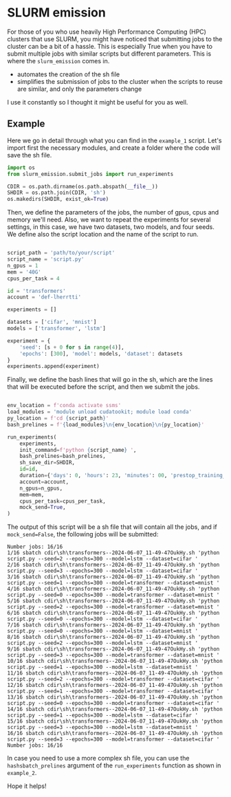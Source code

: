 # SLURM emission

For those of you who use heavily High Performance Computing (HPC) clusters that use SLURM, you might have noticed that submitting jobs 
to the cluster can be a bit of a hassle. This is especially True when you have to submit multiple jobs with similar 
scripts but different parameters. This is where the `slurm_emission` comes in.

- automates the creation of the sh file
- simplifies the submission of jobs to the cluster when the scripts to reuse are similar, and only the parameters change

I use it constantly so I thought it might be useful for you as well.

## Example

Here we go in detail through what you can find in the `example_1` script. Let's
import first the necessary modules, and create a folder where the code will save the 
sh file.


```python
import os
from slurm_emission.submit_jobs import run_experiments

CDIR = os.path.dirname(os.path.abspath(__file__))
SHDIR = os.path.join(CDIR, 'sh')
os.makedirs(SHDIR, exist_ok=True)
```

Then, we define the parameters of the jobs, the number of gpus, cpus and memory we'll need. 
Also, we want to repeat the experiments for several settings, in this case, we have two datasets, 
two models, and four seeds.
We define also the script location and the name of the script to run. 

```python

script_path = 'path/to/your/script'
script_name = 'script.py'
n_gpus = 1
mem = '40G'
cpus_per_task = 4

id = 'transformers'
account = 'def-lherrtti'

experiments = []

datasets = ['cifar', 'mnist']
models = ['transformer', 'lstm']

experiment = {
    'seed': [s + 0 for s in range(4)],
    'epochs': [300], 'model': models, 'dataset': datasets
}
experiments.append(experiment)
```


Finally, we define the bash lines that will go in the sh, which are the lines that will be executed before the script, and
then we submit the jobs.


```python

env_location = f'conda activate ssms'
load_modules = 'module unload cudatookit; module load conda'
py_location = f'cd {script_path}'
bash_prelines = f'{load_modules}\n{env_location}\n{py_location}'

run_experiments(
    experiments,
    init_command=f'python {script_name} ',
    bash_prelines=bash_prelines,
    sh_save_dir=SHDIR,
    id=id,
    duration={'days': 0, 'hours': 23, 'minutes': 00, 'prestop_training_hours': -1},
    account=account,
    n_gpus=n_gpus,
    mem=mem,
    cpus_per_task=cpus_per_task,
    mock_send=True,
)
```


The output of this script will be a sh file that will contain all the jobs, and if `mock_send=False`, the following jobs will be submitted:

```commandline
Number jobs: 16/16
1/16 sbatch cdir\sh\transformers--2024-06-07_11-49-47OukHy.sh 'python script.py --seed=2 --epochs=300 --model=lstm --dataset=cifar '
2/16 sbatch cdir\sh\transformers--2024-06-07_11-49-47OukHy.sh 'python script.py --seed=3 --epochs=300 --model=lstm --dataset=cifar '
3/16 sbatch cdir\sh\transformers--2024-06-07_11-49-47OukHy.sh 'python script.py --seed=1 --epochs=300 --model=transformer --dataset=mnist '
4/16 sbatch cdir\sh\transformers--2024-06-07_11-49-47OukHy.sh 'python script.py --seed=0 --epochs=300 --model=transformer --dataset=mnist '
5/16 sbatch cdir\sh\transformers--2024-06-07_11-49-47OukHy.sh 'python script.py --seed=2 --epochs=300 --model=transformer --dataset=mnist '
6/16 sbatch cdir\sh\transformers--2024-06-07_11-49-47OukHy.sh 'python script.py --seed=0 --epochs=300 --model=lstm --dataset=cifar '
7/16 sbatch cdir\sh\transformers--2024-06-07_11-49-47OukHy.sh 'python script.py --seed=0 --epochs=300 --model=lstm --dataset=mnist '
8/16 sbatch cdir\sh\transformers--2024-06-07_11-49-47OukHy.sh 'python script.py --seed=2 --epochs=300 --model=lstm --dataset=mnist '
9/16 sbatch cdir\sh\transformers--2024-06-07_11-49-47OukHy.sh 'python script.py --seed=3 --epochs=300 --model=transformer --dataset=mnist '
10/16 sbatch cdir\sh\transformers--2024-06-07_11-49-47OukHy.sh 'python script.py --seed=1 --epochs=300 --model=lstm --dataset=mnist '
11/16 sbatch cdir\sh\transformers--2024-06-07_11-49-47OukHy.sh 'python script.py --seed=2 --epochs=300 --model=transformer --dataset=cifar '
12/16 sbatch cdir\sh\transformers--2024-06-07_11-49-47OukHy.sh 'python script.py --seed=1 --epochs=300 --model=transformer --dataset=cifar '
13/16 sbatch cdir\sh\transformers--2024-06-07_11-49-47OukHy.sh 'python script.py --seed=0 --epochs=300 --model=transformer --dataset=cifar '
14/16 sbatch cdir\sh\transformers--2024-06-07_11-49-47OukHy.sh 'python script.py --seed=1 --epochs=300 --model=lstm --dataset=cifar '
15/16 sbatch cdir\sh\transformers--2024-06-07_11-49-47OukHy.sh 'python script.py --seed=3 --epochs=300 --model=lstm --dataset=mnist '
16/16 sbatch cdir\sh\transformers--2024-06-07_11-49-47OukHy.sh 'python script.py --seed=3 --epochs=300 --model=transformer --dataset=cifar '
Number jobs: 16/16
```

In case you need to use a more complex sh file, you can use the `hashsbatch_prelines` argument of the `run_experiments` function
as shown in `example_2`.


Hope it helps!